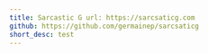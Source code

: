 ```yaml
---
title: Sarcastic G url: https://sarcsaticg.com
github: https://github.com/germainep/sarcsaticg
short_desc: test
---
```

